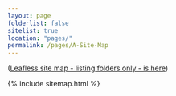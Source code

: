 ```yaml
---
layout: page
folderlist: false
sitelist: true
location: "pages/"
permalink: /pages/A-Site-Map
---
```


([Leafless site map - listing folders only - is here](/pages/Leafless-Site-Map))

{% include sitemap.html %}